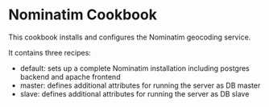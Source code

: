 # Nominatim Cookbook

This cookbook installs and configures the Nominatim geocoding service.

It contains three recipes:
* default: sets up a complete Nominatim installation including postgres backend
           and apache frontend
* master: defines additional attributes for running the server as DB master
* slave: defines additional attributes for running the server as DB slave
